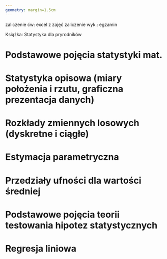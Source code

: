 ```yaml
---
geometry: margin=1.5cm
---
```


zaliczenie ćw: excel z zajęć
zaliczenie wyk.: egzamin

Książka: Statystyka dla pryrodników

# Podstawowe pojęcia statystyki mat.

# Statystyka opisowa (miary położenia i rzutu, graficzna prezentacja danych)

# Rozkłady zmiennych losowych (dyskretne i ciągłe)

# Estymacja parametryczna

# Przedziały ufności dla wartości średniej

# Podstawowe pojęcia teorii testowania hipotez statystycznych

# Regresja liniowa
